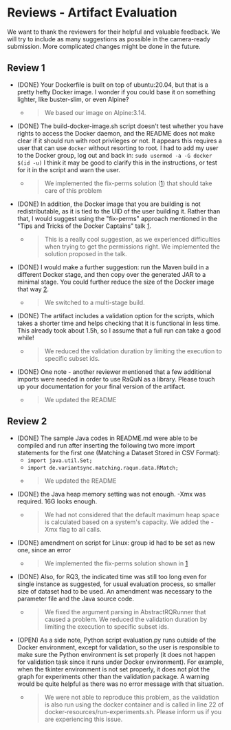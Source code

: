# Reviews - Artifact Evaluation
We want to thank the reviewers for their helpful and valuable feedback. We will try to include as many suggestions as possible
in the camera-ready submission. More complicated changes might be done in the future. 

## Review 1
* (DONE) Your Dockerfile is built on top of ubuntu:20.04, but that is a pretty hefty Docker image. I wonder if you could base it on something lighter, like buster-slim, or even Alpine?
  * > We based our image on Alpine:3.14.
* (DONE) The build-docker-image.sh script doesn't test whether you have rights to access the Docker daemon, and the README does not make clear if it should run with root privileges or not. It appears this requires a user that can use `docker` without resorting to root. I had to add my user to the Docker group, log out and back in:
  `sudo usermod -a -G docker $(id -u)`
  I think it may be good to clarify this in the instructions, or test for it in the script and warn the user.
  * > We implemented the fix-perms solution ([1]) that should take care of this problem
* (DONE) In addition, the Docker image that you are building is not redistributable, as it is tied to the UID of the user building it. Rather than that, I would suggest using the "fix-perms" approach mentioned in the "Tips and Tricks of the Docker Captains" talk [1].
  * > This is a really cool suggestion, as we experienced difficulties when trying to get the permissions right. We implemented the solution proposed in the talk.
* (DONE) I would make a further suggestion: run the Maven build in a different Docker stage, and then copy over the generated JAR to a minimal stage. You could further reduce the size of the Docker image that way [2].
  * > We switched to a multi-stage build. 
* (DONE) The artifact includes a validation option for the scripts, which takes a shorter time and helps checking that it is functional in less time. This already took about 1.5h, so I assume that a full run can take a good while!
  * > We reduced the validation duration by limiting the execution to specific subset ids.
* (DONE) One note - another reviewer mentioned that a few additional imports were needed in order to use RaQuN as a library. Please touch up your documentation for your final version of the artifact.
  * > We updated the README
    
[1]: https://youtu.be/woBI466WMR8?t=2313
[2]: https://docs.docker.com/develop/develop-images/multistage-build/


## Review 2
* (DONE) The sample Java codes in README.md were able to be compiled and run after inserting the following two more import statements for the first one (Matching a Dataset Stored in CSV Format):
  * `import java.util.Set;`
  * `import de.variantsync.matching.raqun.data.RMatch;`
  * > We updated the README
* (DONE) the Java heap memory setting was not enough. -Xmx was required. 16G looks enough.
  * > We had not considered that the default maximum heap space is calculated based on a system's capacity. We added the -Xmx flag to all calls.
* (DONE) amendment on script for Linux: group id had to be set as new one, since an error
  * > We implemented the fix-perms solution shown in [1]
* (DONE) Also, for RQ3, the indicated time was still too long even for single instance as suggested, for usual evaluation process, so smaller size of dataset had to be used. An amendment was necessary to the parameter file and the Java source code.
  * > We fixed the argument parsing in AbstractRQRunner that caused a problem. We reduced the validation duration by limiting the execution to specific subset ids.
* (OPEN) As a side note, Python script evaluation.py runs outside of the Docker environment, except for validation, so the user is responsible to make sure the Python environment is set properly (it does not happen for validation task since it runs under Docker environment).
For example, when the tkinter environment is not set properly, it does not plot the graph for experiments other than the validation package.
A warning would be quite helpful as there was no error message with that situation.
  * > We were not able to reproduce this problem, as the validation is also run using the docker container and is called in line 22 of docker-resources/run-experiments.sh. Please inform us if you are experiencing this issue.